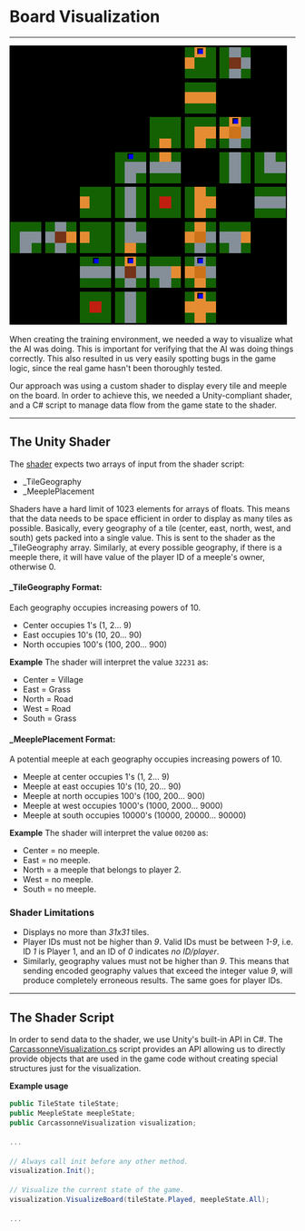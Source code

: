 # Board Visualization
---------------------

![visualization.png](./resources/board_visualization.png)

When creating the training environment, we needed a way to visualize what the AI was doing. This is important for verifying that the AI was doing things correctly. This also resulted in us very easily spotting bugs in the game logic, since the real game hasn't been thoroughly tested.

Our approach was using a custom shader to display every tile and meeple on the board. In order to achieve this, we needed a Unity-compliant shader, and a C# script to manage data flow from the game state to the shader.

-------------------

## The Unity Shader

The [shader](../Assets/Shaders/Visualization.shader) expects two arrays of input from the shader script:
- _TileGeography
- _MeeplePlacement

Shaders have a hard limit of 1023 elements for arrays of floats. This means that the data needs to be space efficient in order to display as many tiles as possible. Basically, every geography of a tile (center, east, north, west, and south) gets packed into a single value. This is sent to the shader as the _TileGeography array. Similarly, at every possible geography, if there is a meeple there, it will have value of the player ID of a meeple's owner, otherwise 0.

#### _TileGeography Format:

Each geography occupies increasing powers of 10.
- Center occupies 1's (1, 2... 9)
- East occupies 10's (10, 20... 90)
- North occupies 100's (100, 200... 900)

**Example**
The shader will interpret the value `32231` as:
- Center = Village
- East = Grass
- North = Road
- West = Road
- South = Grass

#### _MeeplePlacement Format:

A potential meeple at each geography occupies increasing powers of 10.
- Meeple at center occupies 1's (1, 2... 9)
- Meeple at east occupies 10's (10, 20... 90)
- Meeple at north occupies 100's (100, 200... 900)
- Meeple at west occupies 1000's (1000, 2000... 9000)
- Meeple at south occupies 10000's (10000, 20000... 90000)

**Example**
The shader will interpret the value `00200` as:
- Center = no meeple.
- East = no meeple.
- North = a meeple that belongs to player 2.
- West = no meeple.
- South = no meeple.

### Shader Limitations
- Displays no more than *31x31* tiles.
- Player IDs must not be higher than *9*. Valid IDs must be between *1-9*, i.e. ID *1* is Player 1, and an ID of *0* indicates *no ID/player*.
- Similarly, geography values must not be higher than *9*. This means that sending encoded geography values that exceed the integer value *9*, will produce completely erroneous results. The same goes for player IDs.

--------------------

## The Shader Script

In order to send data to the shader, we use Unity's built-in API in C#. The [CarcassonneVisualization.cs](../Assets/Scripts/Carcassonne/Visualization/CarcassonneVisualization.cs) script provides an API allowing us to directly provide objects that are used in the game code without creating special structures just for the visualization.

**Example usage**

```c#
public TileState tileState;
public MeepleState meepleState;
public CarcassonneVisualization visualization;

...

// Always call init before any other method.
visualization.Init(); 

// Visualize the current state of the game.
visualization.VisualizeBoard(tileState.Played, meepleState.All); 

...

```

